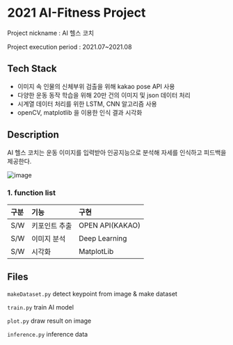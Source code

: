 # 2021 AI-Fitness Project
Project nickname : AI 헬스 코치

Project execution period : 2021.07~2021.08

## Tech Stack
- 이미지 속 인물의 신체부위 검출을 위해 kakao pose  API 사용
- 다양한 운동 동작 학습을 위해 20만 건의 이미지 및 json 데이터 처리
- 시계열 데이터 처리를 위한 LSTM, CNN 알고리즘 사용
- openCV, matplotlib 을 이용한 인식 결과 시각화


## Description
AI 헬스 코치는 운동 이미지를 입력받아 인공지능으로 분석해 자세를 인식하고 피드백을 제공한다.

![image](https://user-images.githubusercontent.com/109723552/183353440-5727e163-3ac5-4317-ad28-8132a0c619d7.png)

### 1. function list

|구분|기능|구현|
|:---|:---|:---|
|S/W|키포인트 추출|OPEN API(KAKAO)|
|S/W|이미지 분석|Deep Learning|
|S/W|시각화|MatplotLib|

## Files

`makeDataset.py` detect keypoint from image & make dataset

`train.py` train AI model

`plot.py` draw result on image

`inference.py` inference data
